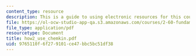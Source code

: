 ```yaml
---
content_type: resource
description: This is a guide to using electronic resources for this course.
file: https://ol-ocw-studio-app-qa.s3.amazonaws.com/courses/2-60-fundamentals-of-advanced-energy-conversion-spring-2004/9765110f6f279101ce47bbc5bc51df38_how2_use_chemkin.pdf
file_type: application/pdf
resourcetype: Document
title: how2_use_chemkin.pdf
uid: 9765110f-6f27-9101-ce47-bbc5bc51df38
---
```

